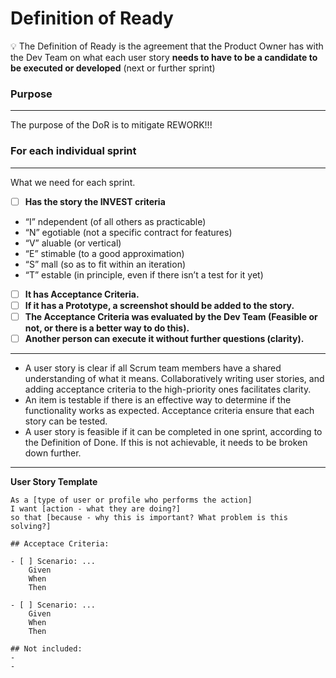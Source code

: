 # Definition of Ready

💡 The Definition of Ready is the agreement that the Product Owner has with the Dev Team on what each user story **needs to have to be a candidate to be executed or developed** (next or further sprint)

### Purpose
---
The purpose of the DoR is to mitigate REWORK!!!


### For each individual sprint
---
What we need for each sprint.

- [ ]  **Has the story the INVEST criteria** 
- “I” ndependent (of all others as practicable) 
- “N” egotiable (not a specific contract for features) 
- “V” aluable (or vertical) 
- “E” stimable (to a good approximation) 
- “S” mall (so as to fit within an iteration) 
- “T” estable (in principle, even if there isn’t a test for it yet) 
- [ ]  **It has Acceptance Criteria.**
- [ ]  **If it has a Prototype, a screenshot should be added to the story.**
- [ ]  **The Acceptance Criteria was evaluated by the Dev Team (Feasible or not, or there is a better way to do this).**
- [ ]  **Another person can execute it without further questions (clarity).**

---

- A user story is clear if all Scrum team members have a shared understanding of what it means. Collaboratively writing user stories, and adding acceptance criteria to the high-priority ones facilitates clarity.  
- An item is testable if there is an effective way to determine if the functionality works as expected. Acceptance criteria ensure that each story can be tested.  
- A user story is feasible if it can be completed in one sprint, according to the Definition of Done. If this is not achievable, it needs to be broken down further. 

---

**User Story Template**
```
As a [type of user or profile who performs the action] 
I want [action - what they are doing?] 
so that [because - why this is important? What problem is this solving?]

## Acceptace Criteria:

- [ ] Scenario: ...
    Given
    When
    Then
    
- [ ] Scenario: ...
    Given
    When
    Then
    
## Not included:
- 
- 
```
